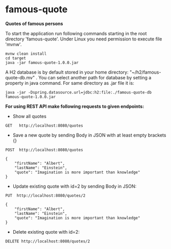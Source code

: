 # famous-quote
**Quotes of famous persons**

To start the application run following commands starting in the root directory 'famous-quote'. Under Linux you need permission to execute file 'mvnw'.

```
mvnw clean install
cd target
java -jar famous-quote-1.0.0.jar
```

A H2 database is by default stored in your home directory: "~/h2/famous-quote-db.mv" .
You can select another path for database by setting a property in java command. For same directory as .jar file it is:

```
java -jar -Dspring.datasource.url=jdbc:h2:file:./famous-quote-db famous-quote-1.0.0.jar
```

**For using REST API make following requests to given endpoints:**
- Show all quotes

```
GET   http://localhost:8080/quotes
```

- Save a new quote by sending Body in JSON with at least empty brackets {}

```
POST  http://localhost:8080/quotes
```

```
{
    "firstName": "Albert",
    "lastName": "Einstein",
    "quote": "Imagination is more important than knowledge"
}
```

- Update existing quote with id=2 by sending Body in JSON:

```
PUT  http://localhost:8080/quotes/2
```

```
{
    "firstName": "Albert",
    "lastName": "Einstein",
    "quote": "Imagination is more important than knowledge"
}
```

- Delete existing quote with id=2:

```
DELETE http://localhost:8080/quotes/2
```

